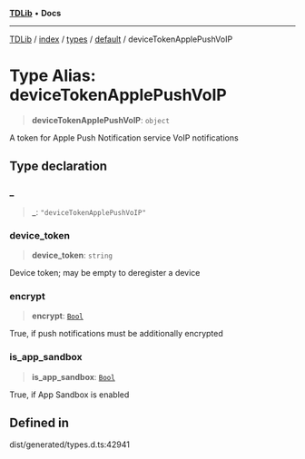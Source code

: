 [**TDLib**](../../../../../../README.md) • **Docs**

***

[TDLib](../../../../../../modules.md) / [index](../../../../../README.md) / [types](../../../README.md) / [default](../README.md) / deviceTokenApplePushVoIP

# Type Alias: deviceTokenApplePushVoIP

> **deviceTokenApplePushVoIP**: `object`

A token for Apple Push Notification service VoIP notifications

## Type declaration

### \_

> **\_**: `"deviceTokenApplePushVoIP"`

### device\_token

> **device\_token**: `string`

Device token; may be empty to deregister a device

### encrypt

> **encrypt**: [`Bool`](Bool.md)

True, if push notifications must be additionally encrypted

### is\_app\_sandbox

> **is\_app\_sandbox**: [`Bool`](Bool.md)

True, if App Sandbox is enabled

## Defined in

dist/generated/types.d.ts:42941
